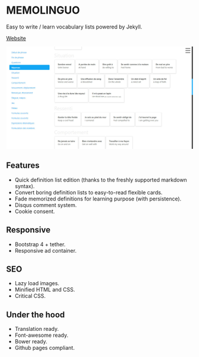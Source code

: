 # MEMOLINGUO

Easy to write / learn vocabulary lists powered by Jekyll.

[Website](https://chrisbo246.github.io/memolinguo/)

![MEMOLINGUO](screenshot.jpg)

## Features

- Quick definition list edition (thanks to the freshly supported markdown syntax).
- Convert boring definition lists to easy-to-read flexible cards.
- Fade memorized definitions for learning purpose (with persistence).
- Disqus comment system.
- Cookie consent.

## Responsive

- Bootstrap 4 + tether.
- Responsive ad container.

## SEO

- Lazy load images.
- Minified HTML and CSS.
- Critical CSS.

## Under the hood

- Translation ready.
- Font-awesome ready.
- Bower ready.
- Github pages compliant.
